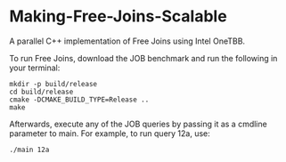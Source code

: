 # Making-Free-Joins-Scalable

A parallel C++ implementation of Free Joins using Intel OneTBB.

To run Free Joins, download the JOB benchmark and run the following in your terminal:

```
mkdir -p build/release
cd build/release
cmake -DCMAKE_BUILD_TYPE=Release ..
make
```

Afterwards, execute any of the JOB queries by passing it as a cmdline parameter to main. For example, to run query 12a, use:
```
./main 12a
```
